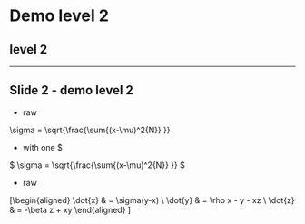 # Demo level 2
## level 2

---

## Slide 2 - demo level 2

* raw

\sigma = \sqrt{\frac{\sum{(x-\mu)^2{N}} }}

* with one $

$ \sigma = \sqrt{\frac{\sum{(x-\mu)^2{N}} }} $

* raw

\[\begin{aligned}
					\dot{x} &amp; = \sigma(y-x) \\
					\dot{y} &amp; = \rho x - y - xz \\
					\dot{z} &amp; = -\beta z + xy
					\end{aligned} \]
